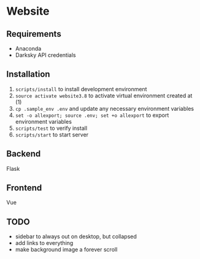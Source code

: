 # Website

## Requirements

- Anaconda
- Darksky API credentials

## Installation

1. `scripts/install` to install development environment
1. `source activate website3.8` to activate virtual environment created at (1)
1. `cp .sample_env .env` and update any necessary environment variables
1. `set -o allexport; source .env; set +o allexport` to export environment variables
1. `scripts/test` to verify install
1. `scripts/start` to start server

## Backend

Flask

## Frontend

Vue

## TODO

- sidebar to always out on desktop, but collapsed
- add links to everything
- make background image a forever scroll
